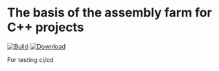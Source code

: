 # The basis of the assembly farm for C++ projects
[![Build](https://travis-ci.org/simbion0/build-system.svg?branch=master)](https://travis-ci.org/simbion0/build-system)
[![Download](https://api.bintray.com/packages/simbion0/deb_pack/test/images/download.svg) ](https://bintray.com/simbion0/deb_pack/test#files)

For testing ci/cd
